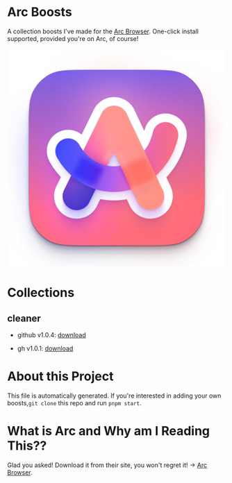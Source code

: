 # Arc Boosts
    
A collection boosts I've made for the [Arc Browser](https://arc.net/). One-click install supported, provided you're on Arc, of course!
    

![](/doc/arc.webp)

# Collections

## cleaner

- github v1.0.4: [download](https://arc.net/boost/weoijfw)

- gh v1.0.1: [download](https://arc.net/boost/owiefoew)

# About this Project

This file is automatically generated. If you're interested in adding your own boosts,`git clone` this repo and run `pnpm start`.

# What is Arc and Why am I Reading This??

Glad you asked! Download it from their site, you won't regret it! -> [Arc Browser](https://arc.net/gift/5a2737fa).